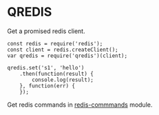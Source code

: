 # QREDIS

Get a promised redis client.

```
const redis = require('redis');
const client = redis.createClient();
var qredis = require('qredis')(client);

qredis.set('s1', 'hello')
    .then(function(result) {
        console.log(result);
    }, function(err) {
    });
```


Get redis commands in [redis-commmands](https://github.com/NodeRedis/redis-commands/blob/master/commands.json) module.
